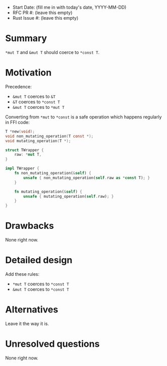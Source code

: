 - Start Date: (fill me in with today's date, YYYY-MM-DD)
- RFC PR #: (leave this empty)
- Rust Issue #: (leave this empty)

# Summary

`*mut T` and `&mut T` should coerce to `*const T`.

# Motivation

Precedence:

- `&mut T` coerces to `&T`
- `&T` coerces to `*const T`
- `&mut T` coerces to `*mut T`

Converting from `*mut` to `*const` is a safe operation which happens regularly in FFI code:

```c
T *new(void);
void non_mutating_operation(T const *);
void mutating_operation(T *);
```

```rust
struct TWrapper {
    raw: *mut T,
}

impl TWrapper {
    fn non_mutating_operation(&self) {
        unsafe { non_mutating_operation(self.raw as *const T); }
    }

    fn mutating_operation(&self) {
        unsafe { mutating_operation(self.raw); }
    }
}
```

# Drawbacks

None right now.

# Detailed design

Add these rules:

- `*mut T` coerces to `*const T`
- `&mut T` coerces to `*const T`

# Alternatives

Leave it the way it is.

# Unresolved questions

None right now.
